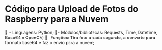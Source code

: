 # Código para Upload de Fotos do Raspberry para a Nuvem
🐍 - Linguagens: Python;
📑- Módulos/bibliotecas: Requests, Time, Datetime, Base64 e OpenCV;
🔨- Funções: Tira foto a cada segundo, a converte para formato base64 e faz o envio para a nuvem;
